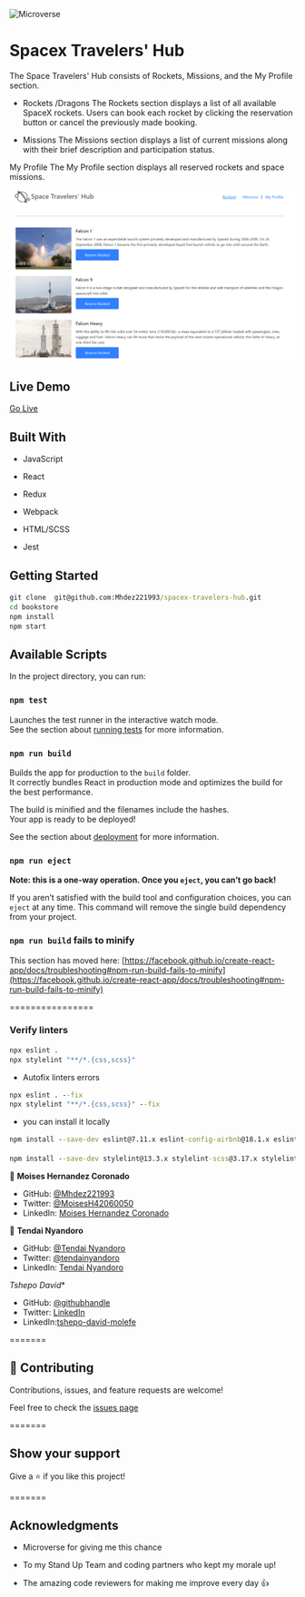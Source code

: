 ![Microverse](https://img.shields.io/badge/Microverse-blueviolet)

# Spacex Travelers' Hub

The Space Travelers' Hub consists of Rockets, Missions, and the My Profile section.

* Rockets /Dragons
The Rockets section displays a list of all available SpaceX rockets. Users can book each rocket by clicking the reservation button or cancel the previously made booking.

* Missions
The Missions section displays a list of current missions along with their brief description and participation status.

My Profile
The My Profile section displays all reserved rockets and space missions.

![screeshoot](./space_traveler1.PNG)

## Live Demo

[Go Live](https://magical-taffy-2adbc3.netlify.app/)

## Built With

* JavaScript

* React
* Redux
* Webpack
* HTML/SCSS
* Jest

## Getting Started

```cmd
git clone  git@github.com:Mhdez221993/spacex-travelers-hub.git
cd bookstore
npm install
npm start
```

## Available Scripts

In the project directory, you can run:

### `npm test`

Launches the test runner in the interactive watch mode.\
See the section about [running tests](https://facebook.github.io/create-react-app/docs/running-tests) for more information.

### `npm run build`

Builds the app for production to the `build` folder.\
It correctly bundles React in production mode and optimizes the build for the best performance.

The build is minified and the filenames include the hashes.\
Your app is ready to be deployed!

See the section about [deployment](https://facebook.github.io/create-react-app/docs/deployment) for more information.

### `npm run eject`

**Note: this is a one-way operation. Once you `eject`, you can’t go back!**

If you aren’t satisfied with the build tool and configuration choices, you can `eject` at any time. This command will remove the single build dependency from your project.

### `npm run build` fails to minify

This section has moved here: [https://facebook.github.io/create-react-app/docs/troubleshooting#npm-run-build-fails-to-minify](https://facebook.github.io/create-react-app/docs/troubleshooting#npm-run-build-fails-to-minify)

================

### Verify linters

```cmd
npx eslint .
npx stylelint "**/*.{css,scss}"
```

* Autofix linters errors

```cmd
npx eslint . --fix
npx stylelint "**/*.{css,scss}" --fix
```

* you can install it locally

```cmd
npm install --save-dev eslint@7.11.x eslint-config-airbnb@18.1.x eslint-plugin-import@2.22.x eslint-plugin-jsx-a11y@6.2.x eslint-plugin-react@7.20.x eslint-plugin-react-hooks@2.5.x babel-eslint@10.1.x

npm install --save-dev stylelint@13.3.x stylelint-scss@3.17.x stylelint-config-standard@20.0.x stylelint-csstree-validator
```

👤 **Moises Hernandez Coronado**

* GitHub: [@Mhdez221993](https://github.com/Mhdez221993)
* Twitter: [@MoisesH42060050](https://twitter.com/MoisesH42060050)
* LinkedIn: [Moises Hernandez Coronado](https://www.linkedin.com/in/moises-hernandez-9bbb17145/)

👤 **Tendai Nyandoro**

* GitHub: [@Tendai Nyandoro](https://github.com/tnyandoro)
* Twitter: [@tendainyandoro](https://twitter.com/tendainyandoro)
* LinkedIn: [Tendai Nyandoro](https://www.linkedin.com/in/tendai-nyandoro/)

*Tshepo David**

* GitHub: [@githubhandle](https://github.com/TSHEPO-CLOUD)
* Twitter: [LinkedIn](https://twitter.com/tshepomolefem)
* LinkedIn:[tshepo-david-molefe](https://www.linkedin.com/in/tshepo-david-molefe/)

=======

## 🤝 Contributing

Contributions, issues, and feature requests are welcome!

Feel free to check the [issues page](https://github.com/Mhdez221993/spacex-travelers-hub/issues)

=======

## Show your support

Give a ⭐️ if you like this project!

=======

## Acknowledgments

* Microverse for giving me this chance

* To my Stand Up Team and coding partners who kept my morale up!
* The amazing code reviewers for making me improve every day :thumbsup:
